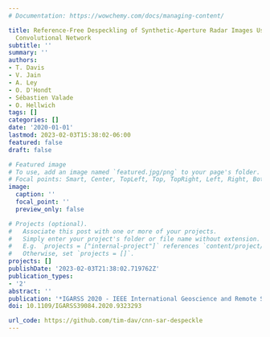```yaml
---
# Documentation: https://wowchemy.com/docs/managing-content/

title: Reference-Free Despeckling of Synthetic-Aperture Radar Images Using a Deep
  Convolutional Network
subtitle: ''
summary: ''
authors:
- T. Davis
- V. Jain
- A. Ley
- O. D'Hondt
- Sébastien Valade
- O. Hellwich
tags: []
categories: []
date: '2020-01-01'
lastmod: 2023-02-03T15:38:02-06:00
featured: false
draft: false

# Featured image
# To use, add an image named `featured.jpg/png` to your page's folder.
# Focal points: Smart, Center, TopLeft, Top, TopRight, Left, Right, BottomLeft, Bottom, BottomRight.
image:
  caption: ''
  focal_point: ''
  preview_only: false

# Projects (optional).
#   Associate this post with one or more of your projects.
#   Simply enter your project's folder or file name without extension.
#   E.g. `projects = ["internal-project"]` references `content/project/deep-learning/index.md`.
#   Otherwise, set `projects = []`.
projects: []
publishDate: '2023-02-03T21:38:02.719762Z'
publication_types:
- '2'
abstract: ''
publication: '*IGARSS 2020 - IEEE International Geoscience and Remote Sensing Symposium*'
doi: 10.1109/IGARSS39084.2020.9323293

url_code: https://github.com/tim-dav/cnn-sar-despeckle
---
```

